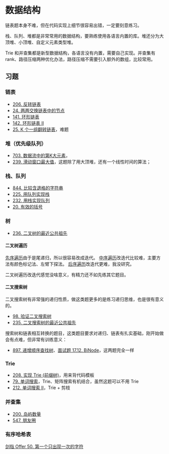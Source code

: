# 数据结构

链表题本身不难，但在代码实现上细节很容易出错，一定要刻意练习。

栈、队列、堆都是非常常用的数据结构，要熟练使用各语言内置的库。堆还分为大顶堆、小顶堆、自定义元素类型堆。

Trie 和并查集都是新型数据结构，各语言没有内置，需要自己实现。并查集有 rank、路径压缩两种优化办法，路径压缩不需要引入额外的数组，比较常用。

## 习题
### 链表

- [206. 反转链表](https://leetcode-cn.com/problems/reverse-linked-list/)
- [24. 两两交换链表中的节点](https://leetcode-cn.com/problems/swap-nodes-in-pairs/)
- [141. 环形链表](https://leetcode-cn.com/problems/linked-list-cycle/)
- [142. 环形链表 II](https://leetcode-cn.com/problems/linked-list-cycle-ii/)
- [25. K 个一组翻转链表](https://leetcode-cn.com/problems/reverse-nodes-in-k-group/)，难题

### 堆（优先级队列）

- [703. 数据流中的第K大元素](https://leetcode-cn.com/problems/kth-largest-element-in-a-stream/)，
- [239. 滑动窗口最大值](https://leetcode-cn.com/problems/sliding-window-maximum/)，这题除了用大顶堆，还有一个线性时间的算法；

### 栈、队列

- [844. 比较含退格的字符串](https://leetcode-cn.com/problems/backspace-string-compare/)
- [225. 用队列实现栈](https://leetcode-cn.com/problems/implement-stack-using-queues/)
- [232. 用栈实现队列](https://leetcode-cn.com/problems/implement-queue-using-stacks/)
- [20. 有效的括号](https://leetcode-cn.com/problems/valid-parentheses/)

### 树

- [236. 二叉树的最近公共祖先](https://leetcode-cn.com/problems/lowest-common-ancestor-of-a-binary-tree/)

#### 二叉树遍历

[先序遍历](https://leetcode-cn.com/problems/binary-tree-preorder-traversal/)由于是尾递归，所以很容易改成迭代。
[中序遍历](https://leetcode-cn.com/problems/binary-tree-inorder-traversal/)改迭代比较难，主要方法有颜色标记法、左臂下探法。
[后序遍历](https://leetcode-cn.com/problems/binary-tree-postorder-traversal/)改迭代更难，我没研究。

二叉树遍历改迭代感觉没啥意义，有精力还不如先练其它题目。

#### 二叉搜索树
二叉搜索树有非常强的递归性质，做这类题更多的是练习递归思维，也是很有意义的。 

- [98. 验证二叉搜索树](https://leetcode-cn.com/problems/validate-binary-search-tree/)
- [235. 二叉搜索树的最近公共祖先](https://leetcode-cn.com/problems/lowest-common-ancestor-of-a-binary-search-tree/)

搜索树和链表相互转换的题目，这类题目要求对递归、链表有扎实基础，刚开始做会有点难，但非常有训练意义：
- [897. 递增顺序查找树](https://leetcode-cn.com/problems/increasing-order-search-tree/)、[面试题 17.12. BiNode](https://leetcode-cn.com/problems/binode-lcci/)，这两题完全一样

### Trie

- [208. 实现 Trie (前缀树)](https://leetcode-cn.com/problems/implement-trie-prefix-tree/)，用来背代码模板
- [79. 单词搜索](https://leetcode-cn.com/problems/word-search/)，Trie、矩阵搜索有机结合，虽然这题可以不用 Trie
- [212. 单词搜索 II](https://leetcode-cn.com/problems/word-search-ii/)，Trie + 剪枝

### 并查集

- [200. 岛屿数量](https://leetcode-cn.com/problems/number-of-islands/)
- [547. 朋友圈](https://leetcode-cn.com/problems/friend-circles/)

### 有序哈希表
[剑指 Offer 50. 第一个只出现一次的字符](https://leetcode-cn.com/problems/di-yi-ge-zhi-chu-xian-yi-ci-de-zi-fu-lcof/)
